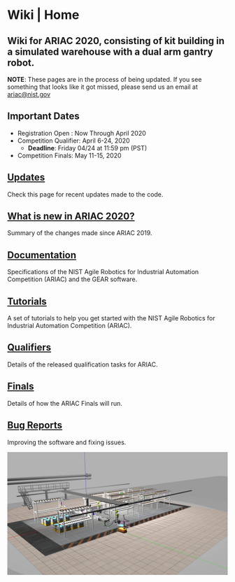 # Wiki | Home

## Wiki for ARIAC 2020, consisting of kit building in a simulated warehouse with a dual arm gantry robot.

**NOTE**: These pages are in the process of being updated. If you see something that looks like it got missed, please send us an email at ariac@nist.gov

<!---<img src="wiki/figures/ariac2020_1.jpg" alt="alt text" width="600" class="center">-->

<!---<img src="wiki/figures/ariac2020_3.jpg" alt="alt text" width="600" class="center">-->

## Important Dates
* Registration Open : Now Through April 2020
* Competition Qualifier: April 6-24, 2020
  - **Deadline**: Friday 04/24 at 11:59 pm (PST)
* Competition Finals: May 11-15, 2020

## [Updates](wiki/misc/updates.md)
Check this page for recent updates made to the code.
## [What is new in ARIAC 2020?](wiki/misc/whatisnew.md)
Summary of the changes made since ARIAC 2019.
## [Documentation](wiki/documentation/documentation.md)
Specifications of the NIST Agile Robotics for Industrial Automation Competition (ARIAC) and the GEAR software.
## [Tutorials](wiki/tutorials/tutorials.md)
A set of tutorials to help you get started with the NIST Agile Robotics for Industrial Automation Competition (ARIAC).
## [Qualifiers](wiki/qualifiers/qualifier.md)
Details of the released qualification tasks for ARIAC.
## [Finals](wiki/finals/finals.md)
Details of how the ARIAC Finals will run.
## [Bug Reports](wiki/misc/bug_report.md)
Improving the software and fixing issues.


<img src="wiki/figures/ariac2020_3.jpg" alt="alt text" width="900" class="center">
